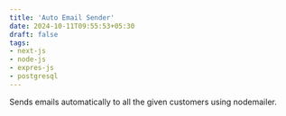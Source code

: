 ```yaml
---
title: 'Auto Email Sender'
date: 2024-10-11T09:55:53+05:30
draft: false
tags:
- next-js
- node-js
- expres-js
- postgresql
---
```


Sends emails automatically to all the given customers using nodemailer.
